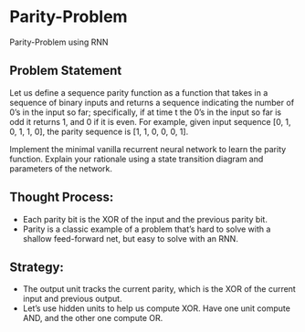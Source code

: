 # Parity-Problem
Parity-Problem using RNN

## Problem Statement
Let us define a sequence parity function as a function that takes in a sequence of binary inputs and returns a sequence indicating the number of 0’s in the input so far; specifically, if at time t the 0’s in the input so far is odd it returns 1, and 0 if it is even. For example, given input sequence [0, 1, 0, 1, 1, 0], the parity sequence is [1, 1, 0, 0, 0, 1].

Implement the minimal vanilla recurrent neural network to learn the parity function. Explain your rationale using a state transition diagram and parameters of the network.

## Thought Process:
- Each parity bit is the XOR of the input and the previous parity bit.
- Parity is a classic example of a problem that’s hard to solve with a shallow feed-forward net, but easy to solve with an RNN.
## Strategy:
- The output unit tracks the current parity, which is the XOR of the current input and previous output.
- Let’s use hidden units to help us compute XOR. Have one unit compute AND, and the other one compute OR.
